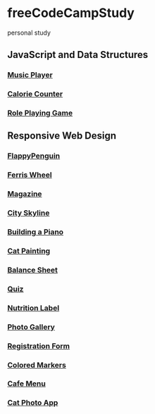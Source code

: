 # freeCodeCampStudy
personal study
## JavaScript and Data Structures

### [Music Player](https://dongs09.github.io/freeCodeCampStudy/JavaScriptAndDataStructures/MusicPlayer/index.html)
### [Calorie Counter](https://dongs09.github.io/freeCodeCampStudy/JavaScriptAndDataStructures/CalorieCounter/index.html)
### [Role Playing Game](https://dongs09.github.io/freeCodeCampStudy/JavaScriptAndDataStructures/RolePlayingGame/index.html)

## Responsive Web Design

### [FlappyPenguin](https://dongs09.github.io/freeCodeCampStudy/ResponsiveWebDesign/FlappyPenguin/index.html)
### [Ferris Wheel](https://dongs09.github.io/freeCodeCampStudy/ResponsiveWebDesign/Ferris/index.html)
### [Magazine](https://dongs09.github.io/freeCodeCampStudy/ResponsiveWebDesign/Magazine/index.html)
### [City Skyline](https://dongs09.github.io/freeCodeCampStudy/ResponsiveWebDesign/CitySkyline/index.html)
### [Building a Piano](https://dongs09.github.io/freeCodeCampStudy/ResponsiveWebDesign/BuildingPiano/index.html)
### [Cat Painting](https://dongs09.github.io/freeCodeCampStudy/ResponsiveWebDesign/CatPainting/index.html)
### [Balance Sheet](https://dongs09.github.io/freeCodeCampStudy/ResponsiveWebDesign/BalanceSheet/index.html)
### [Quiz](https://dongs09.github.io/freeCodeCampStudy/ResponsiveWebDesign/Quiz.html)
### [Nutrition Label](https://dongs09.github.io/freeCodeCampStudy/ResponsiveWebDesign/NutritionLabel.html)
### [Photo Gallery](https://dongs09.github.io/freeCodeCampStudy/ResponsiveWebDesign/PhotoGallery.html)
### [Registration Form](https://dongs09.github.io/freeCodeCampStudy/ResponsiveWebDesign/RegistrationForm.html)
### [Colored Markers](https://dongs09.github.io/freeCodeCampStudy/ResponsiveWebDesign/ColoredMarkers.html)
### [Cafe Menu](https://dongs09.github.io/freeCodeCampStudy/ResponsiveWebDesign/CafeMenu.html)
### [Cat Photo App](https://dongs09.github.io/freeCodeCampStudy/ResponsiveWebDesign/CatPhotoApp.html)


